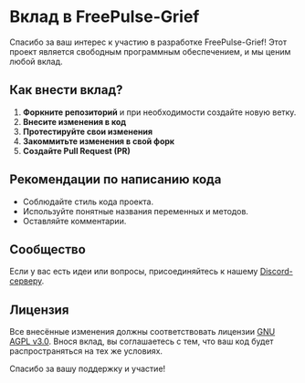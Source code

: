 # Вклад в FreePulse-Grief

Спасибо за ваш интерес к участию в разработке FreePulse-Grief! Этот проект является свободным программным обеспечением, и мы ценим любой вклад.

## Как внести вклад?

1. **Форкните репозиторий** и при необходимости создайте новую ветку.
2. **Внесите изменения в код**
3. **Протестируйте свои изменения**
5. **Закоммитьте изменения в свой форк**
6. **Создайте Pull Request (PR)**

## Рекомендации по написанию кода

- Соблюдайте стиль кода проекта.
- Используйте понятные названия переменных и методов.
- Оставляйте комментарии.

## Сообщество

Если у вас есть идеи или вопросы, присоединяйтесь к нашему [Discord-серверу](https://discord.gg/openpulse).

## Лицензия

Все внесённые изменения должны соответствовать лицензии [GNU AGPL v3.0](https://www.gnu.org/licenses/agpl-3.0.html). Внося вклад, вы соглашаетесь с тем, что ваш код будет распространяться на тех же условиях.

Спасибо за вашу поддержку и участие!
